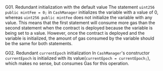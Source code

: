 G01. Redundant initialization with the default value
The statement `uint256 public mintFee = 0;` in `CashManager` initializes the variable with a value of 0, whereas `uint256 public mintFee` does not initialize the variable with any value. This means that the first statement will consume more gas than the second statement when the contract is deployed because the variable is being set to a value. However, once the contract is deployed and the variable is initialized, the amount of gas consumed by the variable should be the same for both statements. 

G02. Redundant `currentEpoch` initialization
In `CashManager`'s constructor `currentEpoch` is initialized with its value(`currentEpoch = currentEpoch;`), which makes no sense, but consumes Gas for this operation.